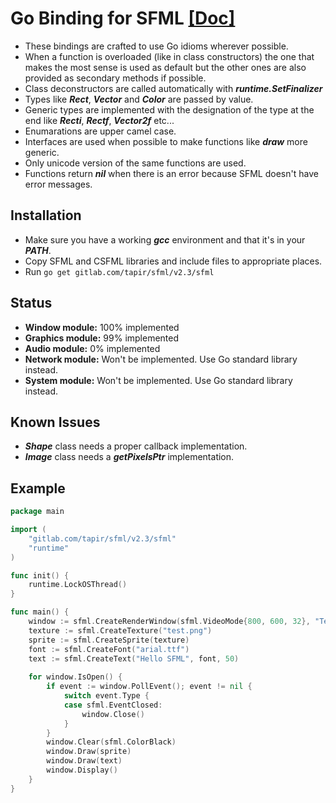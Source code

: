 Go Binding for SFML [[Doc]](https://godoc.org/gitlab.com/tapir/sfml/v2.3/sfml)
=================

* These bindings are crafted to use Go idioms wherever possible.
* When a function is overloaded (like in class constructors) the one that makes the most sense is used as default but the other ones are also provided as secondary methods if possible.
* Class deconstructors are called automatically with ***runtime.SetFinalizer***
* Types like ***Rect***, ***Vector*** and ***Color*** are passed by value.
* Generic types are implemented with the designation of the type at the end like ***Recti***, ***Rectf***, ***Vector2f*** etc...
*  Enumarations are upper camel case.
* Interfaces are used when possible to make functions like ***draw*** more generic.
* Only unicode version of the same functions are used.
* Functions return ***nil*** when there is an error because SFML doesn't have error messages.

Installation
---------------
* Make sure you have a working ***gcc*** environment and that it's in your ***PATH***.
* Copy SFML and CSFML libraries and include files to appropriate places.
* Run `go get gitlab.com/tapir/sfml/v2.3/sfml`

Status
---------
* **Window module:** 100% implemented
* **Graphics module:** 99% implemented
* **Audio module:** 0% implemented
* **Network module:** Won't be implemented. Use Go standard library instead.
* **System module:** Won't be implemented. Use Go standard library instead.

Known Issues
-------------------
* ***Shape*** class needs a proper callback implementation.
* ***Image*** class needs a ***getPixelsPtr*** implementation.

Example
------------
```Go
package main

import (
    "gitlab.com/tapir/sfml/v2.3/sfml"
    "runtime"
)

func init() {
	runtime.LockOSThread()
}

func main() {
	window := sfml.CreateRenderWindow(sfml.VideoMode{800, 600, 32}, "Test", sfml.StyleDefaultStyle, nil)
	texture := sfml.CreateTexture("test.png")
	sprite := sfml.CreateSprite(texture)
	font := sfml.CreateFont("arial.ttf")
	text := sfml.CreateText("Hello SFML", font, 50)
	
	for window.IsOpen() {
		if event := window.PollEvent(); event != nil {
			switch event.Type {
			case sfml.EventClosed:
				window.Close()
			}
		}
		window.Clear(sfml.ColorBlack)
		window.Draw(sprite)
		window.Draw(text)
		window.Display()
	}
}
```
